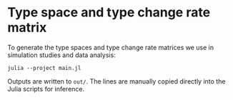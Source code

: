 # Type space and type change rate matrix

To generate the type spaces and type change rate matrices we use in simulation studies and data analysis:

```shell
julia --project main.jl
```

Outputs are written to `out/`.
The lines are manually copied directly into the Julia scripts for inference.

